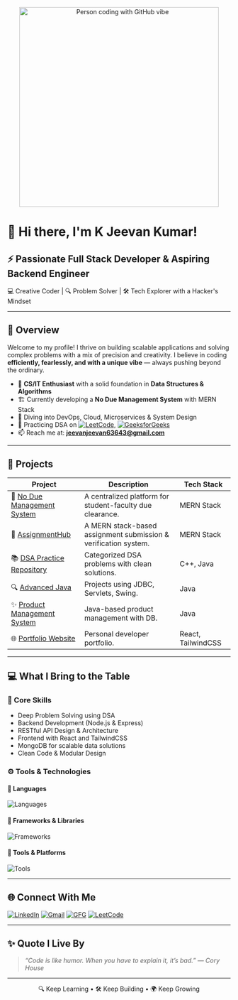<p align="center">
  <img src="https://media.giphy.com/media/13HgwGsXF0aiGY/giphy.gif" alt="Person coding with GitHub vibe" width="450"/>
</p>

# 👋 Hi there, I'm K Jeevan Kumar!

## ⚡ Passionate Full Stack Developer & Aspiring Backend Engineer
💻 Creative Coder | 🔍 Problem Solver | 🛠 Tech Explorer with a Hacker's Mindset

---

## 🌟 Overview

Welcome to my profile! I thrive on building scalable applications and solving complex problems with a mix of precision and creativity. I believe in coding **efficiently, fearlessly, and with a unique vibe** — always pushing beyond the ordinary.

- 🚀 **CS/IT Enthusiast** with a solid foundation in **Data Structures & Algorithms**
- 🏗️ Currently developing a **No Due Management System** with MERN Stack
- 🔎 Diving into DevOps, Cloud, Microservices & System Design
- 🧠 Practicing DSA on [![LeetCode](https://img.shields.io/badge/LeetCode-orange?style=flat&logo=leetcode&logoColor=white)](https://leetcode.com/u/kjeevankumar08/), [![GeeksforGeeks](https://img.shields.io/badge/GFG-00FF66?style=flat&logo=geeksforgeeks&logoColor=white)](https://www.geeksforgeeks.org/user/jeevankumar08/)
- 📫 Reach me at: **[jeevanjeevan63643@gmail.com](mailto:jeevanjeevan63643@gmail.com)**

---

## 🚀 Projects

| Project | Description | Tech Stack |
|--------|-------------|------------|
| 🔗 [No Due Management System](https://github.com/KJeevanKumar/no-due-management) | A centralized platform for student-faculty due clearance. | MERN Stack |
| 📘 [AssignmentHub](https://github.com/jeevankumar812/AssignmentHub) | A MERN stack-based assignment submission & verification system. | MERN Stack |
| 📚 [DSA Practice Repository](https://github.com/jeevankumar812/DSA-Practice---Jeevan) | Categorized DSA problems with clean solutions. | C++, Java |
| 🔍 [Advanced Java](https://github.com/jeevankumar812/Advanced-Java) | Projects using JDBC, Servlets, Swing. | Java |
| ✨ [Product Management System](https://github.com/jeevankumar812/Product_Management_System) | Java-based product management with DB. | Java |
| 🌐 [Portfolio Website](https://github.com/KJeevanKumar/portfolio) | Personal developer portfolio. | React, TailwindCSS |

---

## 💻 What I Bring to the Table

### 🧠 Core Skills
- Deep Problem Solving using DSA
- Backend Development (Node.js & Express)
- RESTful API Design & Architecture
- Frontend with React and TailwindCSS
- MongoDB for scalable data solutions
- Clean Code & Modular Design

### ⚙️ Tools & Technologies

#### 📌 Languages
![Languages](https://skillicons.dev/icons?i=js,ts,cpp,java,py,html,css)

#### 🧰 Frameworks & Libraries
![Frameworks](https://skillicons.dev/icons?i=react,nodejs,express,mongodb)

#### 🔧 Tools & Platforms
![Tools](https://skillicons.dev/icons?i=git,github,vscode,postman,vercel)

---

## 🌐 Connect With Me

<p align="left">
  <a href="https://www.linkedin.com/in/k-jeevan-kumar-5b540b266/"><img src="https://img.shields.io/badge/LinkedIn-blue?logo=linkedin&logoColor=white" alt="LinkedIn" /></a>
  <a href="mailto:jeevanjeevan63643@gmail.com"><img src="https://img.shields.io/badge/Gmail-red?logo=gmail&logoColor=white" alt="Gmail" /></a>
  <a href="https://www.geeksforgeeks.org/user/jeevankumar08/"><img src="https://img.shields.io/badge/GFG-00FF66?style=flat&logo=geeksforgeeks&logoColor=white" alt="GFG" /></a>
  <a href="https://leetcode.com/u/kjeevankumar08/"><img src="https://img.shields.io/badge/LeetCode-orange?style=flat&logo=leetcode&logoColor=white" alt="LeetCode" /></a>
</p>

---

## ✨ Quote I Live By

> *“Code is like humor. When you have to explain it, it’s bad.” — Cory House*

---

<p align="center">
  🔍 Keep Learning • 🛠 Keep Building • 🌍 Keep Growing
</p>
